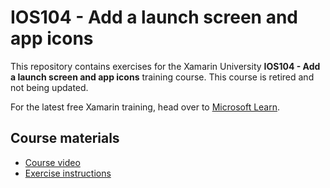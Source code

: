# IOS104 - Add a launch screen and app icons

This repository contains exercises for the Xamarin University **IOS104 - Add a launch screen and app icons** training course. This course is retired and not being updated.

For the latest free Xamarin training, head over to [Microsoft Learn](https://aka.ms/learn-xamarin).

## Course materials

* [Course video](https://www.youtube.com/playlist?list=PL5kjezgaPFo-ETHeHzLW4ProiQ-m0TqRi)
* [Exercise instructions](https://XamarinUniversity.github.io/IOS104/)
